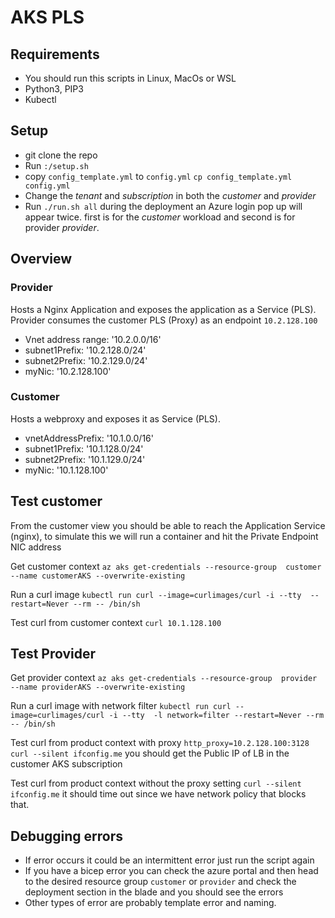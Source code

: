 # AKS PLS 

## Requirements  

* You should run this scripts in Linux, MacOs or WSL
* Python3, PIP3
* Kubectl

## Setup

* git clone the repo
* Run `:/setup.sh` 
* copy `config_template.yml` to `config.yml` `cp config_template.yml config.yml`
* Change the *tenant* and  *subscription* in both the *customer* and *provider*
* Run `./run.sh all` during the deployment an Azure login pop up will appear twice. first is for the *customer* workload and second is for provider *provider*.

## Overview

### Provider

Hosts a Nginx Application and exposes the application as a Service (PLS).
Provider consumes the customer PLS (Proxy) as an endpoint `10.2.128.100`

* Vnet address range: '10.2.0.0/16'
* subnet1Prefix: '10.2.128.0/24'
* subnet2Prefix: '10.2.129.0/24'
* myNic: '10.2.128.100'

### Customer

Hosts a webproxy and exposes it as Service (PLS).

* vnetAddressPrefix: '10.1.0.0/16'
* subnet1Prefix: '10.1.128.0/24'
* subnet2Prefix: '10.1.129.0/24'
* myNic: '10.1.128.100'

## Test customer

From the customer view you should be able to reach the Application Service (nginx), to simulate this we will run a container and hit the Private Endpoint NIC address

Get customer context `az aks get-credentials --resource-group  customer --name customerAKS --overwrite-existing`

Run a curl image `kubectl run curl --image=curlimages/curl -i --tty  --restart=Never --rm -- /bin/sh` 

Test curl from customer context `curl 10.1.128.100`


## Test Provider

Get provider context `az aks get-credentials --resource-group  provider --name providerAKS --overwrite-existing`

Run a curl image with network filter `kubectl run curl --image=curlimages/curl -i --tty  -l network=filter --restart=Never --rm -- /bin/sh`

Test curl from product context with proxy `http_proxy=10.2.128.100:3128 curl --silent ifconfig.me` you should get the Public IP of LB in the customer AKS subscription

Test curl from product context without the proxy setting `curl --silent ifconfig.me` it should time out since we have network policy that blocks that.


## Debugging errors

* If error occurs it could be an intermittent error just run the script again 
* If you have a bicep error you can check the azure portal and then head to the desired resource group `customer` or `provider` and check the deployment section in the blade and you should see the errors
* Other types of error are probably template error and naming.

